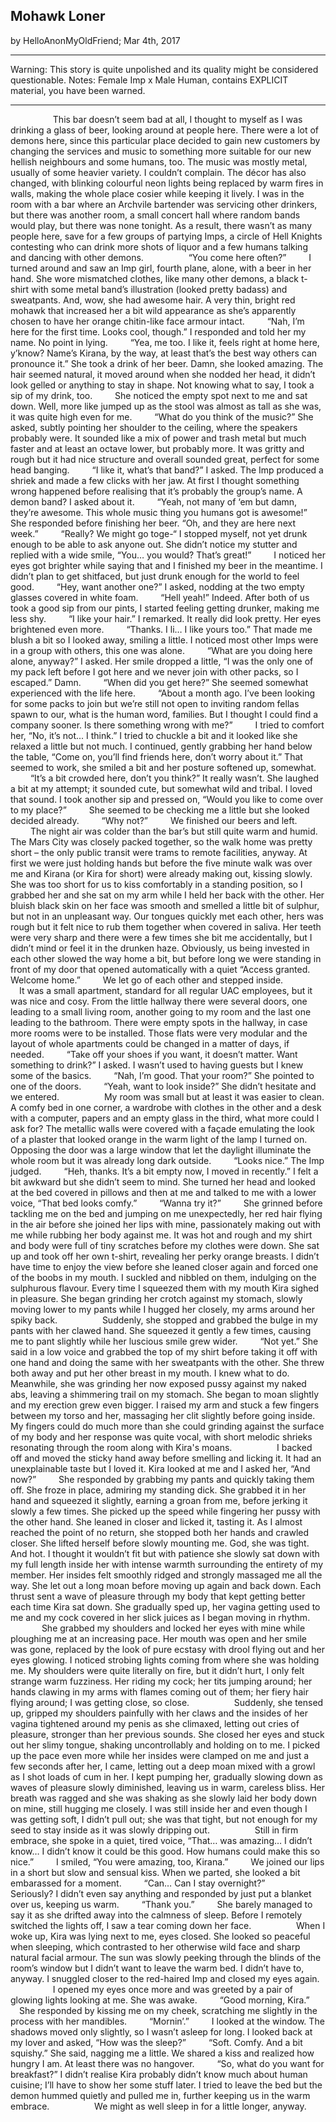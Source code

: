 ## Mohawk Loner
by HelloAnonMyOldFriend; Mar 4th, 2017
***
Warning: This story is quite unpolished and its quality might be considered questionable.
Notes: Female Imp x Male Human, contains EXPLICIT material, you have been warned.

***
&emsp; &emsp;
&emsp; &emsp;This bar doesn’t seem bad at all, I thought to myself as I was drinking a glass of beer, looking around at people here. There were a lot of demons here, since this particular place decided to gain new customers by changing the services and music to something more suitable for our new hellish neighbours and some humans, too. The music was mostly metal, usually of some heavier variety. I couldn’t complain. The décor has also changed, with blinking colourful neon lights being replaced by warm fires in walls, making the whole place cosier while keeping it lively. I was in the room with a bar where an Archvile bartender was servicing other drinkers, but there was another room, a small concert hall where random bands would play, but there was none tonight. As a result, there wasn’t as many people here, save for a few groups of partying Imps, a circle of Hell Knights contesting who can drink more shots of liquor and a few humans talking and dancing with other demons.
&emsp; &emsp;
&emsp; &emsp;“You come here often?”
&emsp; &emsp;I turned around and saw an Imp girl, fourth plane, alone, with a beer in her hand. She wore mismatched clothes, like many other demons, a black t-shirt with some metal band’s illustration (looked pretty badass) and sweatpants. And, wow, she had awesome hair. A very thin, bright red mohawk that increased her a bit wild appearance as she’s apparently chosen to have her orange chitin-like face armour intact.
&emsp; &emsp;“Nah, I’m here for the first time. Looks cool, though.” I responded and told her my name. No point in lying.
&emsp; &emsp;“Yea, me too. I like it, feels right at home here, y’know? Name’s Kirana, by the way, at least that’s the best way others can pronounce it.” She took a drink of her beer. Damn, she looked amazing. The hair seemed natural, it moved around when she nodded her head, it didn’t look gelled or anything to stay in shape. Not knowing what to say, I took a sip of my drink, too.
&emsp; &emsp;She noticed the empty spot next to me and sat down. Well, more like jumped up as the stool was almost as tall as she was, it was quite high even for me.
&emsp; &emsp;“What do you think of the music?” She asked, subtly pointing her shoulder to the ceiling, where the speakers probably were. It sounded like a mix of power and trash metal but much faster and at least an octave lower, but probably more. It was gritty and rough but it had nice structure and overall sounded great, perfect for some head banging.
&emsp; &emsp;“I like it, what’s that band?” I asked. The Imp produced a shriek and made a few clicks with her jaw. At first I thought something wrong happened before realising that it’s probably the group’s name. A demon band? I asked about it.
&emsp; &emsp;“Yeah, not many of ‘em but damn, they’re awesome. This whole music thing you humans got is awesome!” She responded before finishing her beer. “Oh, and they are here next week.”
&emsp; &emsp;“Really? We might go toge-“ I stopped myself, not yet drunk enough to be able to ask anyone out. She didn’t notice my stutter and replied with a wide smile, “You… you would? That’s great!”
&emsp; &emsp;I noticed her eyes got brighter while saying that and I finished my beer in the meantime. I didn’t plan to get shitfaced, but just drunk enough for the world to feel good.
&emsp; &emsp;“Hey, want another one?” I asked, nodding at the two empty glasses covered in white foam.
&emsp; &emsp;“Hell yeah!” Indeed. After both of us took a good sip from our pints, I started feeling getting drunker, making me less shy.
&emsp; &emsp;“I like your hair.” I remarked. It really did look pretty. Her eyes brightened even more.
&emsp; &emsp;“Thanks. I li… I like yours too.” That made me blush a bit so I looked away, smiling a little. I noticed most other Imps were in a group with others, this one was alone.
&emsp; &emsp;“What are you doing here alone, anyway?” I asked. Her smile dropped a little, “I was the only one of my pack left before I got here and we never join with other packs, so I escaped.” Damn.
&emsp; &emsp;“When did you get here?” She seemed somewhat experienced with the life here.
&emsp; &emsp;“About a month ago. I’ve been looking for some packs to join but we’re still not open to inviting random fellas spawn to our, what is the human word, families. But I thought I could find a company sooner. Is there something wrong with me?”
&emsp; &emsp;I tried to comfort her, “No, it’s not... I think.” I tried to chuckle a bit and it looked like she relaxed a little but not much. I continued, gently grabbing her hand below the table, “Come on, you’ll find friends here, don’t worry about it.” That seemed to work, she smiled a bit and her posture softened up, somewhat.
&emsp; &emsp;“It’s a bit crowded here, don’t you think?” It really wasn’t. She laughed a bit at my attempt; it sounded cute, but somewhat wild and tribal. I loved that sound. I took another sip and pressed on, “Would you like to come over to my place?”
&emsp; &emsp;She seemed to be checking me a little but she looked decided already.
&emsp; &emsp;“Why not?”
&emsp; &emsp;We finished our beers and left.
&emsp; &emsp;
&emsp; &emsp;The night air was colder than the bar’s but still quite warm and humid. The Mars City was closely packed together, so the walk home was pretty short – the only public transit were trams to remote facilities, anyway. At first we were just holding hands but before the five minute walk was over me and Kirana (or Kira for short) were already making out, kissing slowly. She was too short for us to kiss comfortably in a standing position, so I grabbed her and she sat on my arm while I held her back with the other. Her bluish black skin on her face was smooth and smelled a little bit of sulphur, but not in an unpleasant way. Our tongues quickly met each other, hers was rough but it felt nice to rub them together when covered in saliva. Her teeth were very sharp and there were a few times she bit me accidentally, but I didn’t mind or feel it in the drunken haze. Obviously, us being invested in each other slowed the way home a bit, but before long we were standing in front of my door that opened automatically with a quiet “Access granted. Welcome home.”
&emsp; &emsp;We let go of each other and stepped inside.
&emsp; &emsp;
&emsp; &emsp;It was a small apartment, standard for all regular UAC employees, but it was nice and cosy. From the little hallway there were several doors, one leading to a small living room, another going to my room and the last one leading to the bathroom. There were empty spots in the hallway, in case more rooms were to be installed. Those flats were very modular and the layout of whole apartments could be changed in a matter of days, if needed.
&emsp; &emsp;“Take off your shoes if you want, it doesn’t matter. Want something to drink?” I asked. I wasn’t used to having guests but I knew some of the basics.
&emsp; &emsp;“Nah, I’m good. That your room?” She pointed to one of the doors.
&emsp; &emsp;“Yeah, want to look inside?” She didn’t hesitate and we entered.
&emsp; &emsp;
&emsp; &emsp;My room was small but at least it was easier to clean. A comfy bed in one corner, a wardrobe with clothes in the other and a desk with a computer, papers and an empty glass in the third, what more could I ask for? The metallic walls were covered with a façade emulating the look of a plaster that looked orange in the warm light of the lamp I turned on. Opposing the door was a large window that let the daylight illuminate the whole room but it was already long dark outside.
&emsp; &emsp;“Looks nice.” The Imp judged.
&emsp; &emsp;“Heh, thanks. It’s a bit empty now, I moved in recently.” I felt a bit awkward but she didn’t seem to mind. She turned her head and looked at the bed covered in pillows and then at me and talked to me with a lower voice, “That bed looks comfy.”
&emsp; &emsp;“Wanna try it?”
&emsp; &emsp;She grinned before tackling me on the bed and jumping on me unexpectedly, her red hair flying in the air before she joined her lips with mine, passionately making out with me while rubbing her body against me. It was hot and rough and my shirt and body were full of tiny scratches before my clothes were down. She sat up and took off her own t-shirt, revealing her perky orange breasts. I didn’t have time to enjoy the view before she leaned closer again and forced one of the boobs in my mouth. I suckled and nibbled on them, indulging on the sulphurous flavour. Every time I squeezed them with my mouth Kira sighed in pleasure. She began grinding her crotch against my stomach, slowly moving lower to my pants while I hugged her closely, my arms around her spiky back.
&emsp; &emsp;
&emsp; &emsp;Suddenly, she stopped and grabbed the bulge in my pants with her clawed hand. She squeezed it gently a few times, causing me to pant slightly while her luscious smile grew wider.
&emsp; &emsp;“Not yet.” She said in a low voice and grabbed the top of my shirt before taking it off with one hand and doing the same with her sweatpants with the other. She threw both away and put her other breast in my mouth. I knew what to do. Meanwhile, she was grinding her now exposed pussy against my naked abs, leaving a shimmering trail on my stomach. She began to moan slightly and my erection grew even bigger. I raised my arm and stuck a few fingers between my torso and her, massaging her clit slightly before going inside. My fingers could do much more than she could grinding against the surface of my body and her response was quite vocal, with short melodic shrieks resonating through the room along with Kira's moans.
&emsp; &emsp;
&emsp; &emsp;I backed off and moved the sticky hand away before smelling and licking it. It had an unexplainable taste but I loved it. Kira looked at me and I asked her, “And now?”
&emsp; &emsp;She responded by grabbing my pants and quickly taking them off. She froze in place, admiring my standing dick. She grabbed it in her hand and squeezed it slightly, earning a groan from me, before jerking it slowly a few times. She picked up the speed while fingering her pussy with the other hand. She leaned in closer and licked it, tasting it. As I almost reached the point of no return, she stopped both her hands and crawled closer. She lifted herself before slowly mounting me. God, she was tight. And hot. I thought it wouldn’t fit but with patience she slowly sat down with my full length inside her with intense warmth surrounding the entirety of my member. Her insides felt smoothly ridged and strongly massaged me all the way. She let out a long moan before moving up again and back down. Each thrust sent a wave of pleasure through my body that kept getting better each time Kira sat down. She gradually sped up, her vagina getting used to me and my cock covered in her slick juices as I began moving in rhythm.
&emsp; &emsp;
&emsp; &emsp;She grabbed my shoulders and locked her eyes with mine while ploughing me at an increasing pace. Her mouth was open and her smile was gone, replaced by the look of pure ecstasy with drool flying out and her eyes glowing. I noticed strobing lights coming from where she was holding me. My shoulders were quite literally on fire, but it didn’t hurt, I only felt strange warm fuzziness. Her riding my cock; her tits jumping around; her hands clawing in my arms with flames coming out of them; her fiery hair flying around; I was getting close, so close.
&emsp; &emsp;
&emsp; &emsp;Suddenly, she tensed up, gripped my shoulders painfully with her claws and the insides of her vagina tightened around my penis as she climaxed, letting out cries of pleasure, stronger than her previous sounds. She closed her eyes and stuck out her slimy tongue, shaking uncontrollably and holding on to me. I picked up the pace even more while her insides were clamped on me and just a few seconds after her, I came, letting out a deep moan mixed with a growl as I shot loads of cum in her. I kept pumping her, gradually slowing down as waves of pleasure slowly diminished, leaving us in warm, careless bliss. Her breath was ragged and she was shaking as she slowly laid her body down on mine, still hugging me closely. I was still inside her and even though I was getting soft, I didn’t pull out; she was that tight, but not enough for my seed to stay inside as it was slowly dripping out.
&emsp; &emsp;
&emsp; &emsp;Still in firm embrace, she spoke in a quiet, tired voice, “That… was amazing… I didn’t know… I didn’t know it could be this good. How humans could make this so nice.”
&emsp; &emsp;I smiled, “You were amazing, too, Kirana.”
&emsp; &emsp;We joined our lips in a short but slow and sensual kiss. When we parted, she looked a bit embarassed for a moment.
&emsp; &emsp;“Can… Can I stay overnight?”
&emsp; &emsp;Seriously? I didn’t even say anything and responded by just put a blanket over us, keeping us warm.
&emsp; &emsp;“Thank you.”
&emsp; &emsp;She barely managed to say it as she drifted away into the calmness of sleep. Before I remotely switched the lights off, I saw a tear coming down her face.
&emsp; &emsp;
&emsp; &emsp;When I woke up, Kira was lying next to me, eyes closed. She looked so peaceful when sleeping, which contrasted to her otherwise wild face and sharp natural facial armour. The sun was slowly peeking through the blinds of the room’s window but I didn’t want to leave the warm bed. I didn’t have to, anyway. I snuggled closer to the red-haired Imp and closed my eyes again.
&emsp; &emsp;
&emsp; &emsp;I opened my eyes once more and was greeted by a pair of glowing lights looking at me. She was awake.
&emsp; &emsp;“Good morning, Kira.”
&emsp; &emsp;She responded by kissing me on my cheek, scratching me slightly in the process with her mandibles.
&emsp; &emsp;“Mornin’.”
&emsp; &emsp;I looked at the window. The shadows moved only slightly, so I wasn’t asleep for long. I looked back at my lover and asked, “How was the sleep?”
&emsp; &emsp;“Soft. Comfy. And a bit squishy.” She said, nagging me a little. We shared a kiss and realized how hungry I am. At least there was no hangover.
&emsp; &emsp;“So, what do you want for breakfast?” I didn’t realise Kira probably didn’t know much about human cuisine; I’ll have to show her some stuff later. I tried to leave the bed but the demon hummed quietly and pulled me in, further keeping us in the warm embrace.
&emsp; &emsp;
&emsp; &emsp;We might as well sleep in for a little longer, anyway.